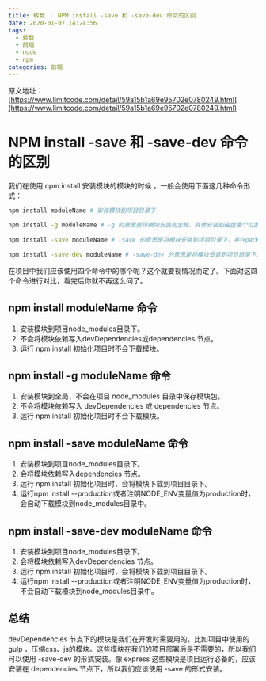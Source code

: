 ```yaml
---
title: 转载 ｜ NPM install -save 和 -save-dev 命令的区别
date: 2020-01-07 14:24:56
tags: 
  - 转载
  - 前端
  - node
  - npm
categories: 前端
---
```


原文地址：[https://www.limitcode.com/detail/59a15b1a69e95702e0780249.html](https://www.limitcode.com/detail/59a15b1a69e95702e0780249.html)

# NPM install -save 和 -save-dev 命令的区别

我们在使用 npm install 安装模块的模块的时候 ，一般会使用下面这几种命令形式：

```bash
npm install moduleName # 安装模块到项目目录下
 
npm install -g moduleName # -g 的意思是将模块安装到全局，具体安装到磁盘哪个位置，要看 npm config prefix 的位置。
 
npm install -save moduleName # -save 的意思是将模块安装到项目目录下，并在package文件的dependencies节点写入依赖。
 
npm install -save-dev moduleName # -save-dev 的意思是将模块安装到项目目录下，并在package文件的devDependencies节点写入依赖。
```

在项目中我们应该使用四个命令中的哪个呢？这个就要视情况而定了。下面对这四个命令进行对比，看完后你就不再这么问了。

## npm install moduleName 命令

1. 安装模块到项目node_modules目录下。
2. 不会将模块依赖写入devDependencies或dependencies 节点。
3. 运行 npm install 初始化项目时不会下载模块。

## npm install -g moduleName 命令

1. 安装模块到全局，不会在项目 node_modules 目录中保存模块包。
2. 不会将模块依赖写入 devDependencies 或 dependencies 节点。
3. 运行 npm install 初始化项目时不会下载模块。

## npm install -save moduleName 命令

1. 安装模块到项目node_modules目录下。
2. 会将模块依赖写入dependencies 节点。
3. 运行 npm install 初始化项目时，会将模块下载到项目目录下。
4. 运行npm install --production或者注明NODE_ENV变量值为production时，会自动下载模块到node_modules目录中。

## npm install -save-dev moduleName 命令 

1. 安装模块到项目node_modules目录下。
2. 会将模块依赖写入devDependencies 节点。
3. 运行 npm install 初始化项目时，会将模块下载到项目目录下。
4. 运行npm install --production或者注明NODE_ENV变量值为production时，不会自动下载模块到node_modules目录中。

## 总结

devDependencies 节点下的模块是我们在开发时需要用的，比如项目中使用的 gulp ，压缩css、js的模块。这些模块在我们的项目部署后是不需要的，所以我们可以使用 -save-dev 的形式安装。像 express 这些模块是项目运行必备的，应该安装在 dependencies 节点下，所以我们应该使用 -save 的形式安装。

